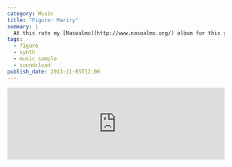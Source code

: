 ```yaml
---
category: Music
title: "Figure: Mariry"
summary: |
  At this rate my [Nasoalmo](http://www.nasoalmo.org/) album for this year is going to be made entirely of snippets from Figure.
tags: 
  - figure
  - synth
  - music sample
  - soundcloud
publish_date: 2013-11-05T12:00
---
```


<iframe width="100%" height="166" scrolling="no" frameborder="no" src="https://w.soundcloud.com/player/?url=https%3A//api.soundcloud.com/tracks/118695134"></iframe>
